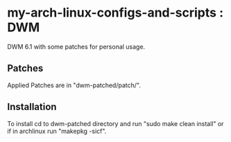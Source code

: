 # my-arch-linux-configs-and-scripts : DWM
DWM 6.1 with some patches for personal usage. 

Patches
------------
Applied Patches are in "dwm-patched/patch/".

Installation
------------
To install cd to dwm-patched directory and run "sudo make clean install" or if in archlinux run "makepkg -sicf".
